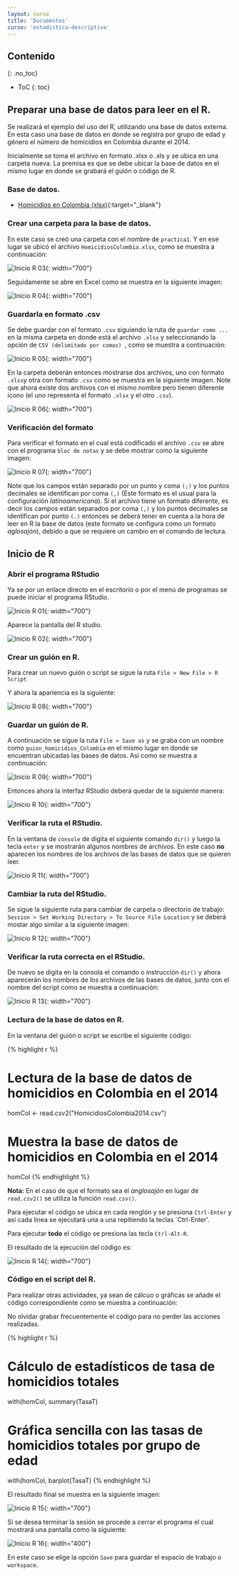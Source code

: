 ```yaml
---
layout: curso
title: 'Documentos'
curso: 'estadistica-descriptiva'
---
```


## Contenido
{: .no_toc}

* ToC
{: toc}

## Preparar una base de datos para leer en el R.

Se realizará el ejemplo del uso del R, utilizando una base de datos externa. En esta caso una base de datos en donde se registra por grupo de edad y género el número de homicidios en Colombia durante el 2014.

Inicialmente se toma el archivo en formato .xlsx o .xls y se ubica en una carpeta nueva. La premisa es que se debe ubicar la base de datos en el mismo lugar en donde se grabará el guión o código de R.

### Base de datos.

- [Homicidios en Colombia (xlsx)](./basesdedatos/HomicidiosColombia2014.xlsx){:target="_blank"}

### Crear una carpeta para la base de datos.
En este caso se creó una carpeta con el nombre de `practica1`. Y
en ese lugar se ubicó el archivo `HomicidiosColombia.xlsx`, como se muestra a continuación:

![Inicio R 03](./iniR/iniR03.png){: width="700"}

Seguidamente se abre en Excel como se muestra en la siguiente imagen:

![Inicio R 04](./iniR/iniR04.png){: width="700"}

### Guardarla en formato .csv
Se debe guardar con el formato `.csv` siguiendo la ruta de `guardar como ...` en la misma carpeta en donde está el archivo `.xlsx` y seleccionando la opción de `CSV (delimitado por comas) `, como se muestra a continuación:

![Inicio R 05](./iniR/iniR05.png){: width="700"}

En la carpeta deberán entonces mostrarse dos archivos, uno con formato `.xlsx`y otra con formato `.csv` como se muestra en la siguiente imagen. Note que ahora existe dos archivos con el mismo nombre pero tienen diferente icono (el uno representa el formato `.xlsx` y el otro `.csv`).

![Inicio R 06](./iniR/iniR06.png){: width="700"}

### Verificación del formato
Para verificar el formato en el cual está codificado el archivo `.csv` se abre con el programa `bloc de notas` y se debe mostrar como la siguiente imagen:

![Inicio R 07](./iniR/iniR07.png){: width="700"}

Note que los campos están separado por un punto y coma `(;)` y los puntos decimales se identifican por coma `(,)` (Este formato es el usual para la configuración *latinoamericana*). Si el archivo tiene un formato diferente, es decir los campos están separados por coma `(,)` y los puntos decimales se identifican por punto `(.)` entonces se deberá tener en cuenta a la hora de leer en R la base de datos (este formato se configura como un formato *aglosajón*), debido a que se requiere un cambio en el comando de lectura.

## Inicio de R

### Abrir el programa RStudio

Ya se por un enlace directo en el escritorio o por el menú de programas se puede iniciar el programa RStudio.

![Inicio R 01](./iniR/iniR01.png){: width="700"}

Aparece la pantalla del R studio.

![Inicio R 02](./iniR/iniR02.png){: width="700"}

### Crear un guión en R.

Para crear un nuevo guión o script se sigue la ruta `File > New File > R Script`

Y ahora la apariencia es la siguiente:

![Inicio R 08](./iniR/iniR08.png){: width="700"}

### Guardar un guión de R.
A continuación se sigue la ruta `File > Save as` y se graba con un nombre como `guion_homicidios_Colombia` en el mismo lugar en donde se encuentran ubicadas las bases de datos. Así como se muestra a continuación:

![Inicio R 09](./iniR/iniR09.png){: width="700"}

Entonces ahora la interfaz RStudio deberá quedar de la siguiente manera:

![Inicio R 10](./iniR/iniR10.png){: width="700"}

### Verificar la ruta el RStudio.

En la ventana de `console` de digita el siguiente comando `dir()` y luego la tecla `enter` y se mostrarán algunos nombres de archivos. En este caso **no** aparecen los nombres de los archivos de las bases de datos que se quieren leer. 

![Inicio R 11](./iniR/iniR11.png){: width="700"}

### Cambiar la ruta del RStudio.
Se sigue la siguiente ruta para cambiar de carpeta o directorio de trabajo: `Session > Set Working Directory > To Source File Location` y se deberá mostar algo similar a la siguiente imagen:

![Inicio R 12](./iniR/iniR12.png){: width="700"}

### Verificar la ruta correcta en el RStudio.

De nuevo se digita en la consola el comando o instrucción `dir()` y ahora aparecerán los nombres de los archivos de las bases de datos, junto con el nombre del script como se muestra a continuación:

![Inicio R 13](./iniR/iniR13.png){: width="700"}

### Lectura de la base de datos en R.

En la ventana del guión o script se escribe el siguiente código:

{% highlight r %}
# Lectura de la base de datos de homicidios en Colombia en el 2014
homCol <- read.csv2("HomicidiosColombia2014.csv")
# Muestra la base de datos de homicidios en Colombia en el 2014
homCol
{% endhighlight %}

**Nota:** En el caso de que el formato sea el *anglosajón* en lugar de `read.csv2()` se utiliza la función `read.csv()`.

Para ejecutar el código se ubica en cada renglón y se presiona `Ctrl-Enter` y así cada línea se ejecutará una a una repitiendo la teclas `Ctrl-Enter'.

Para ejecutar **todo** el código se presiona las tecla `Ctrl-Alt-R`.

El resultado de la ejecución del código es:

![Inicio R 14](./iniR/iniR14.png){: width="700"}

### Código en el script del R.

Para realizar otras actividades, ya sean de cálcuo o gráficas se añade el código correspondiente como se muestra a continuación:

No olvidar grabar frecuentemente el código para no perder las acciones realizadas.

{% highlight r %}
# Cálculo de estadísticos de tasa de homicidios totales
with(homCol, summary(TasaT)
# Gráfica sencilla con las tasas de homicidios totales por grupo de edad
with(homCol, barplot(TasaT)
{% endhighlight %}

El resultado final se muestra en la siguiente imagen:

![Inicio R 15](./iniR/iniR15.png){: width="700"}

Si se desea terminar la sesión se procede a cerrar el programa el cual mostrará una pantalla como la siguiente:

![Inicio R 16](./iniR/iniR16.png){: width="400"}

En este caso se elige la opción `Save` para guardar el espacio de trabajo o `workspace`.
